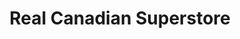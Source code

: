 ---
title: "Real Canadian Superstore"
url: /regina/real-canadian-superstore-prince-of-wales-drive/
shop: Supermarkt
---